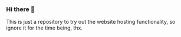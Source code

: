 ### Hi there 👋
This is just a repository to try out the website hosting functionality, so ignore it for the time being, thx.
